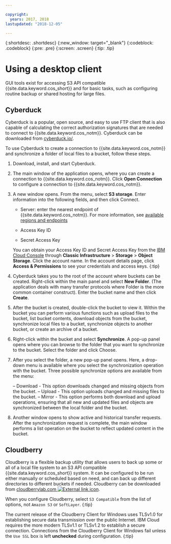 ```yaml
---

copyright:
  years: 2017, 2018
lastupdated: "2018-12-05"

---
```

{:shortdesc: .shortdesc}
{:new_window: target="_blank"}
{:codeblock: .codeblock}
{:pre: .pre}
{:screen: .screen}
{:tip: .tip}


# Using a desktop client

GUI tools exist for accessing S3 API compatible {{site.data.keyword.cos_short}} and for basic tasks, such as configuring routine backup or shared hosting for large files.

## Cyberduck

Cyberduck is a popular, open source, and easy to use FTP client that is also capable of calculating the correct authorization signatures that are needed to connect to {{site.data.keyword.cos_notm}}.  Cyberduck can be downloaded from [cyberduck.io/](https://cyberduck.io/).

To use Cyberduck to create a connection to {{site.data.keyword.cos_notm}} and synchronize a folder of local files to a bucket, follow these steps.

 1. Download, install, and start Cyberduck.
 2. The main window of the application opens, where you can create a connection to {{site.data.keyword.cos_notm}}. Click **Open Connection** to configure a connection to {{site.data.keyword.cos_notm}}.
 3. A new window opens. From the menu, select **S3 storage**. Enter information into the following fields, and then click Connect.
 
   	* Server: enter the nearest endpoint of {{site.data.keyword.cos_notm}}. For more information, see [available regions and endpoints](endpoints.html)
    * Access Key ID
    
    * Secret Access Key

    You can obtain your Access Key ID and Secret Access Key from the [IBM Cloud Console](https://control.bluemix.net/) through **Classic Infrastructure** > **Storage** > **Object Storage**. Click the account name. In the account details page, click **Access & Permissions** to see your credentials and access keys.
    {:tip}

 4. Cyberduck takes you to the root of the account where buckets can be created. Right-click within the main panel and select **New Folder**. (The application deals with many transfer protocols where Folder is the more common container construct). Enter the bucket name and then click **Create**.
 5. After the bucket is created, double-click the bucket to view it. Within the bucket you can perform various functions such as upload files to the bucket, list bucket contents, download objects from the bucket, synchronize local files to a bucket, synchronize objects to another bucket, or create an archive of a bucket.
 6. Right-click within the bucket and select **Synchronize**. A pop-up panel opens where you can browse to the folder that you want to synchronize to the bucket. Select the folder and click Choose.
 7. After you select the folder, a new pop-up panel opens. Here, a drop-down menu is available where you select the synchronization operation with the bucket. Three possible synchronize options are available from the menu:

 	– Download - This option downloads changed and missing objects from the bucket.
 	– Upload - This option uploads changed and missing files to the bucket.
 	– Mirror - This option performs both download and upload operations, ensuring that all new and updated files and objects are synchronized between the local folder and the bucket.

 8. Another window opens to show active and historical transfer requests. After the synchronization request is complete, the main window performs a list operation on the bucket to reflect updated content in the bucket.

## Cloudberry

Cloudberry is a flexible backup utility that allows users to back up some or all of a local file system to an S3 API compatible {{site.data.keyword.cos_short}} system. It can be configured to be run either manually or scheduled based on need, and can back up different directories to different buckets if needed. Cloudberry can be downloaded from [cloudberrylab.com ![External link icon](../../icons/launch-glyph.svg "External link icon")](http://www.cloudberrylab.com/).

When you configure Cloudberry, select `S3 Compatible` from the list of options, not `Amazon S3` or `SoftLayer`.
{:tip}

The current release of the Cloudberry Client for Windows uses TLSv1.0 for establishing secure data transmission over the public Internet. IBM Cloud requires the more modern TLSv1.1 or TLSv1.2 to establish a secure connection. Connections from the Cloudberry Client for Windows fail unless the `Use SSL` box is left **unchecked** during configuration.
{:tip}
